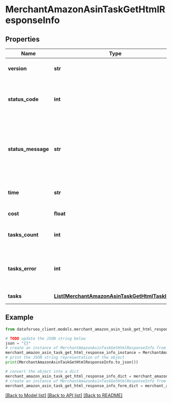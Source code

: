 # MerchantAmazonAsinTaskGetHtmlResponseInfo


## Properties

Name | Type | Description | Notes
------------ | ------------- | ------------- | -------------
**version** | **str** | the current version of the API | [optional] 
**status_code** | **int** | general status code you can find the full list of the response codes here | [optional] 
**status_message** | **str** | general informational message you can find the full list of general informational messages here | [optional] 
**time** | **str** | total execution time, seconds | [optional] 
**cost** | **float** | total tasks cost, USD | [optional] 
**tasks_count** | **int** | the number of tasks in the tasks array | [optional] 
**tasks_error** | **int** | the number of tasks in the tasks array returned with an error | [optional] 
**tasks** | [**List[MerchantAmazonAsinTaskGetHtmlTaskInfo]**](MerchantAmazonAsinTaskGetHtmlTaskInfo.md) | array of tasks | [optional] 

## Example

```python
from dataforseo_client.models.merchant_amazon_asin_task_get_html_response_info import MerchantAmazonAsinTaskGetHtmlResponseInfo

# TODO update the JSON string below
json = "{}"
# create an instance of MerchantAmazonAsinTaskGetHtmlResponseInfo from a JSON string
merchant_amazon_asin_task_get_html_response_info_instance = MerchantAmazonAsinTaskGetHtmlResponseInfo.from_json(json)
# print the JSON string representation of the object
print(MerchantAmazonAsinTaskGetHtmlResponseInfo.to_json())

# convert the object into a dict
merchant_amazon_asin_task_get_html_response_info_dict = merchant_amazon_asin_task_get_html_response_info_instance.to_dict()
# create an instance of MerchantAmazonAsinTaskGetHtmlResponseInfo from a dict
merchant_amazon_asin_task_get_html_response_info_form_dict = merchant_amazon_asin_task_get_html_response_info.from_dict(merchant_amazon_asin_task_get_html_response_info_dict)
```
[[Back to Model list]](../README.md#documentation-for-models) [[Back to API list]](../README.md#documentation-for-api-endpoints) [[Back to README]](../README.md)


